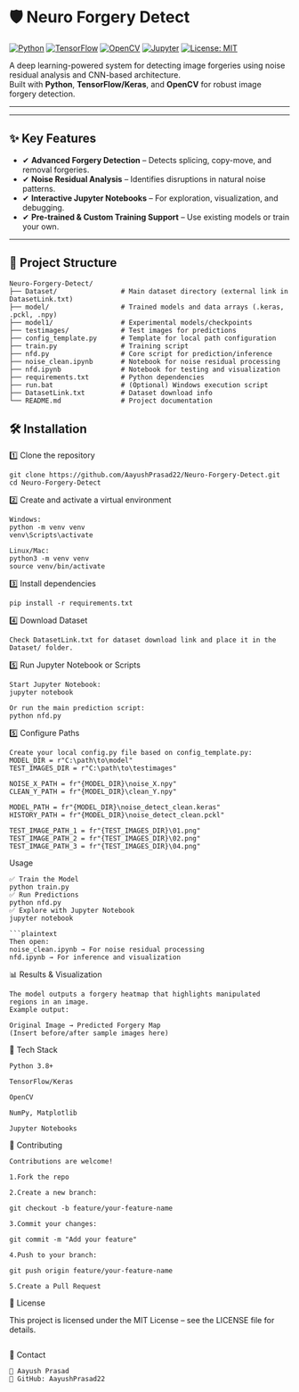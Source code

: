 # 🛡️ Neuro Forgery Detect

[![Python](https://img.shields.io/badge/Python-3.x-blue.svg)](https://www.python.org/)
[![TensorFlow](https://img.shields.io/badge/TensorFlow-2.x-orange.svg)](https://www.tensorflow.org/)
[![OpenCV](https://img.shields.io/badge/OpenCV-4.x-green.svg)](https://opencv.org/)
[![Jupyter](https://img.shields.io/badge/Notebook-Jupyter-F37626.svg)](https://jupyter.org/)
[![License: MIT](https://img.shields.io/badge/License-MIT-yellow.svg)](LICENSE)

A deep learning-powered system for detecting image forgeries using noise residual analysis and CNN-based architecture.  
Built with **Python**, **TensorFlow/Keras**, and **OpenCV** for robust image forgery detection.

---

---

## ✨ Key Features
- ✔ **Advanced Forgery Detection** – Detects splicing, copy-move, and removal forgeries.
- ✔ **Noise Residual Analysis** – Identifies disruptions in natural noise patterns.
- ✔ **Interactive Jupyter Notebooks** – For exploration, visualization, and debugging.
- ✔ **Pre-trained & Custom Training Support** – Use existing models or train your own.

---

## 📂 Project Structure
```plaintext
Neuro-Forgery-Detect/
├── Dataset/                # Main dataset directory (external link in DatasetLink.txt)
├── model/                  # Trained models and data arrays (.keras, .pckl, .npy)
├── model1/                 # Experimental models/checkpoints
├── testimages/             # Test images for predictions
├── config_template.py      # Template for local path configuration
├── train.py                # Training script
├── nfd.py                  # Core script for prediction/inference
├── noise_clean.ipynb       # Notebook for noise residual processing
├── nfd.ipynb               # Notebook for testing and visualization
├── requirements.txt        # Python dependencies
├── run.bat                 # (Optional) Windows execution script
├── DatasetLink.txt         # Dataset download info
└── README.md               # Project documentation
```

## 🛠 Installation
1️⃣ Clone the repository
```
git clone https://github.com/AayushPrasad22/Neuro-Forgery-Detect.git
cd Neuro-Forgery-Detect
```
2️⃣ Create and activate a virtual environment
```
Windows:
python -m venv venv
venv\Scripts\activate

Linux/Mac:
python3 -m venv venv
source venv/bin/activate

```
3️⃣ Install dependencies
```
pip install -r requirements.txt

```
4️⃣ Download Dataset
```
Check DatasetLink.txt for dataset download link and place it in the Dataset/ folder.
```
5️⃣ Run Jupyter Notebook or Scripts
```
Start Jupyter Notebook:
jupyter notebook

Or run the main prediction script:
python nfd.py
```
5️⃣ Configure Paths
```
Create your local config.py file based on config_template.py:
MODEL_DIR = r"C:\path\to\model"
TEST_IMAGES_DIR = r"C:\path\to\testimages"

NOISE_X_PATH = fr"{MODEL_DIR}\noise_X.npy"
CLEAN_Y_PATH = fr"{MODEL_DIR}\clean_Y.npy"

MODEL_PATH = fr"{MODEL_DIR}\noise_detect_clean.keras"
HISTORY_PATH = fr"{MODEL_DIR}\noise_detect_clean.pckl"

TEST_IMAGE_PATH_1 = fr"{TEST_IMAGES_DIR}\01.png"
TEST_IMAGE_PATH_2 = fr"{TEST_IMAGES_DIR}\02.png"
TEST_IMAGE_PATH_3 = fr"{TEST_IMAGES_DIR}\04.png"
```
Usage
```
✅ Train the Model
python train.py
✅ Run Predictions
python nfd.py
✅ Explore with Jupyter Notebook
jupyter notebook

```plaintext
Then open:
noise_clean.ipynb → For noise residual processing
nfd.ipynb → For inference and visualization
```
📊 Results & Visualization
```
The model outputs a forgery heatmap that highlights manipulated regions in an image.
Example output:

Original Image → Predicted Forgery Map
(Insert before/after sample images here)
```
🧩 Tech Stack
```
Python 3.8+

TensorFlow/Keras

OpenCV

NumPy, Matplotlib

Jupyter Notebooks
```
🤝 Contributing
```
Contributions are welcome!

1.Fork the repo

2.Create a new branch:

git checkout -b feature/your-feature-name

3.Commit your changes:

git commit -m "Add your feature"

4.Push to your branch:

git push origin feature/your-feature-name

5.Create a Pull Request

```
📜 License

This project is licensed under the MIT License – see the LICENSE file for details.
```
```
📧 Contact
```
👤 Aayush Prasad
📩 GitHub: AayushPrasad22
